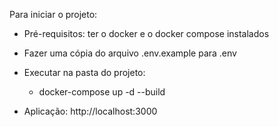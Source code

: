 Para iniciar o projeto:

- Pré-requisitos: ter o docker e o docker compose instalados

- Fazer uma cópia do arquivo .env.example para .env

- Executar na pasta do projeto:
  - docker-compose up -d --build

- Aplicação: http://localhost:3000